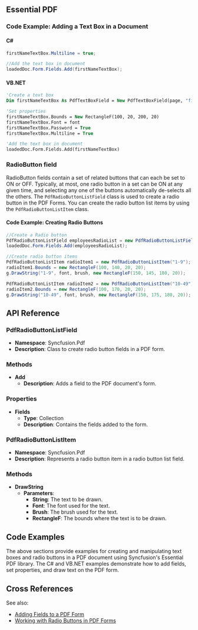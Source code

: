 <!--
source: image
domain: syncfusion-sdk
task: pdf-ocr-to-markdown
language: en (keep original; do not translate)
source_filename: page_304.jpeg
document_name: pdf
page_number: 304
page_id: pdf#page_304
product: Syncfusion Winforms
version: 11.4.0.26
timestamp: 2025-08-09T07:42:29Z
fidelity: lossless
-->

## Essential PDF

### Code Example: Adding a Text Box in a Document

#### C#
```csharp
firstNameTextBox.Multiline = true;

//Add the text box in document
loadedDoc.Form.Fields.Add(firstNameTextBox);
```

#### VB.NET
```vb
'Create a text box
Dim firstNameTextBox As PdfTextBoxField = New PdfTextBoxField(page, "firstNameTextBox")

'Set properties
firstNameTextBox.Bounds = New RectangleF(100, 20, 200, 20)
firstNameTextBox.Font = font
firstNameTextBox.Password = True
firstNameTextBox.Multiline = True

'Add the text box in document
loadedDoc.Form.Fields.Add(firstNameTextBox)
```

### RadioButton field

RadioButton fields contain a set of related buttons that can each be set to ON or OFF. Typically, at most, one radio button in a set can be ON at any given time, and selecting any one of the buttons automatically de-selects all the others. The `PdfRadioButtonListField` class is used to create a radio button in the PDF Forms. You can create the radio button list items by using the `PdfRadioButtonListItem` class.

#### Code Example: Creating Radio Buttons

```csharp
//Create a Radio button
PdfRadioButtonListField employeesRadioList = new PdfRadioButtonListField(page, "employeesRadioList");
loadedDoc.Form.Fields.Add(employeesRadioList);

//Create radio button items
PdfRadioButtonListItem radioItem1 = new PdfRadioButtonListItem("1-9");
radioItem1.Bounds = new RectangleF(100, 140, 20, 20);
g.DrawString("1-9", font, brush, new RectangleF(150, 145, 180, 20));

PdfRadioButtonListItem radioItem2 = new PdfRadioButtonListItem("10-49");
radioItem2.Bounds = new RectangleF(100, 170, 20, 20);
g.DrawString("10-49", font, brush, new RectangleF(150, 175, 180, 20));
```

## API Reference

### PdfRadioButtonListField
- **Namespace**: Syncfusion.Pdf
- **Description**: Class to create radio button fields in a PDF form.

### Methods
- **Add**
  - **Description**: Adds a field to the PDF document's form.

### Properties
- **Fields**
  - **Type**: Collection
  - **Description**: Contains the fields added to the form.

### PdfRadioButtonListItem
- **Namespace**: Syncfusion.Pdf
- **Description**: Represents a radio button item in a radio button list field.

### Methods
- **DrawString**
  - **Parameters**:
    - **String**: The text to be drawn.
    - **Font**: The font used for the text.
    - **Brush**: The brush used for the text.
    - **RectangleF**: The bounds where the text is to be drawn.

## Code Examples

The above sections provide examples for creating and manipulating text boxes and radio buttons in a PDF document using Syncfusion's Essential PDF library. The C# and VB.NET examples demonstrate how to add fields, set properties, and draw text on the PDF form.

## Cross References

See also:
- [Adding Fields to a PDF Form](#section-reference)
- [Working with Radio Buttons in PDF Forms](#section-reference)

<!-- tags: [pdf, text box, radio button, field, pdf forms, syncfusion, winforms, 11.4.0.26] keywords: [pdf, radio button, text box, add, field, document, form, property, drawstring, syncfusion, winforms, c#, vb.net] -->